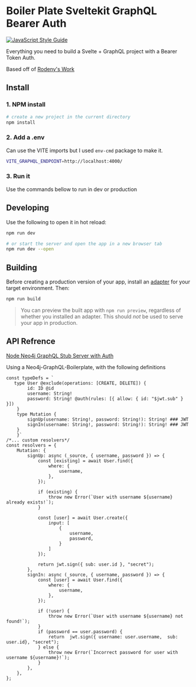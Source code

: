 # Boiler Plate Sveltekit GraphQL Bearer Auth
[![JavaScript Style Guide](https://img.shields.io/badge/code_style-standard-brightgreen.svg)](https://standardjs.com)

Everything you need to build a Svelte + GraphQL project with a Bearer Token Auth. 

Based off of [Rodeny's Work](https://rodneylab.com/use-apollo-client-sveltekit/) 


## Install

### 1. NPM install
```bash
# create a new project in the current directory
npm install
```

### 2. Add a .env

Can use the VITE imports but I used `env-cmd` package to make it.

```bash
VITE_GRAPHQL_ENDPOINT=http://localhost:4000/
```
### 3. Run it

Use the commands bellow to run in dev or production

## Developing

Use the following to open it in hot reload:
```bash
npm run dev

# or start the server and open the app in a new browser tab
npm run dev --open
```


## Building

Before creating a production version of your app, install an [adapter](https://kit.svelte.dev/docs#adapters) for your target environment. Then:

```bash
npm run build
```

> You can preview the built app with `npm run preview`, regardless of whether you installed an adapter. This should _not_ be used to serve your app in production.


## API Refrence

[Node Neo4j GraphQL Stub Server with Auth](https://github.com/CleanGlyph/node-Neo4jGraphQL-Auth)

Using a Neo4j-GraphQL-Boilerplate, with the following definitions
``` JS
const typeDefs = `
   type User @exclude(operations: [CREATE, DELETE]) {
        id: ID @id
        username: String!
        password: String! @auth(rules: [{ allow: { id: "$jwt.sub" } }])
    }
    type Mutation {
        signUp(username: String!, password: String!): String! ### JWT
        signIn(username: String!, password: String!): String! ### JWT
    }
    }`
/*... custom resolvers*/
const resolvers = {
    Mutation: {
        signUp: async (_source, { username, password }) => {
            const [existing] = await User.find({
                where: {
                    username,
                },
            });

            if (existing) {
                throw new Error(`User with username ${username} already exists!`);
            }

            const [user] = await User.create({
                input: [
                    {
                        username,
                        password,
                    }
                ]
            });

            return jwt.sign({ sub: user.id }, "secret");
        },
        signIn: async (_source, { username, password }) => {
            const [user] = await User.find({
                where: {
                    username,
                },
            });

            if (!user) {
                throw new Error(`User with username ${username} not found!`);
            }
            if (password == user.password) {
                return  jwt.sign({ username: user.username,  sub: user.id}, "secret");
            } else {
                throw new Error(`Incorrect password for user with username ${username}!`);
            }
        },
    },
};
```
